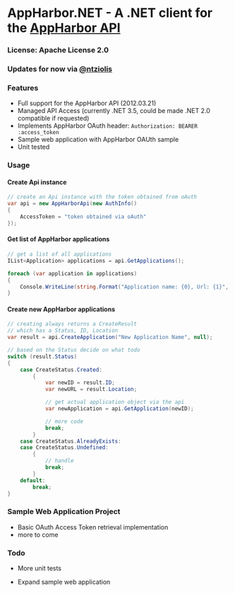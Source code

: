 # AppHarbor.NET - A .NET client for the [AppHarbor API][1]

### License: Apache License 2.0
### Updates for now via [@ntziolis][2]

### Features

* Full support for the AppHarbor API (2012.03.21)
* Managed API Access (currently .NET 3.5, could be made .NET 2.0 compatible if requested)
* Implements AppHarbor OAuth header: `Authorization: BEARER :access_token`
* Sample web application with AppHarbor OAUth sample
* Unit tested

### Usage

#### Create Api instance

```csharp
// create an Api instance with the token obtained from oAuth
var api = new AppHarborApi(new AuthInfo()
{
	AccessToken = "token obtained via oAuth"
});
```

#### Get list of AppHarbor applications

```csharp
// get a list of all applications
IList<Application> applications = api.GetApplications();

foreach (var application in applications)
{
	Console.WriteLine(string.Format("Application name: {0}, Url: {1}", application.Name, application.Url));
}
```

#### Create new AppHarbor applications

```csharp
// creating always returns a CreateResult
// which has a Status, ID, Location
var result = api.CreateApplication("New Application Name", null);

// based on the Status decide on what todo
switch (result.Status)
{
	case CreateStatus.Created:
		{
			var newID = result.ID;
			var newURL = result.Location;

			// get actual application object via the api
			var newApplication = api.GetApplication(newID);

			// more code
			break;
		}
	case CreateStatus.AlreadyExists:
	case CreateStatus.Undefined:
		{
			// handle
			break;
		}
	default:
		break;
}
```

### Sample Web Application Project

* Basic OAuth Access Token retrieval implementation
* more to come

### Todo

* More unit tests
* Expand sample web application

  [1]: http://support.appharbor.com/kb/api/api-overview
  [2]: https://twitter.com/ntziolis